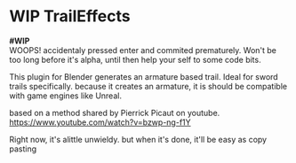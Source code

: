 # WIP TrailEffects
**#WIP**  
WOOPS! accidentaly pressed enter and commited prematurely.
Won't be too long before it's alpha, until then help your self to some code bits.

This plugin for Blender generates an armature based trail. Ideal for sword trails specifically. 
because it creates an armature, it is should be compatible with game engines like Unreal. 

based on a method shared by Pierrick Picaut on youtube. 
https://www.youtube.com/watch?v=bzwp-ng-f1Y

Right now, it's alittle unwieldy. but when it's done, it'll be easy as copy pasting
